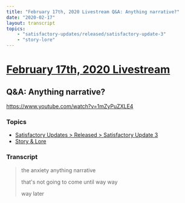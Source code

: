 ```yaml
---
title: "February 17th, 2020 Livestream Q&A: Anything narrative?"
date: "2020-02-17"
layout: transcript
topics:
    - "satisfactory-updates/released/satisfactory-update-3"
    - "story-lore"
---
```

# [February 17th, 2020 Livestream](../2020-02-17.md)
## Q&A: Anything narrative?
https://www.youtube.com/watch?v=1mZyPuZXLE4

### Topics
* [Satisfactory Updates > Released > Satisfactory Update 3](../topics/satisfactory-updates/released/satisfactory-update-3.md)
* [Story & Lore](../topics/story-lore.md)

### Transcript

> the anxiety anything narrative
> 
> that's not going to come until way way
> 
> way later
> 
